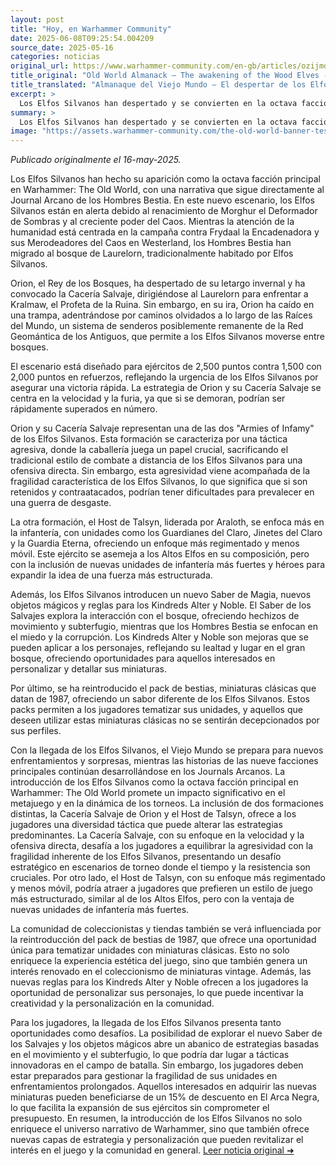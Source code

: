 ```yaml
---
layout: post
title: "Hoy, en Warhammer Community"
date: 2025-06-08T09:25:54.004209
source_date: 2025-05-16
categories: noticias
original_url: https://www.warhammer-community.com/en-gb/articles/ozijmoha/old-world-almanack-the-awakening-of-the-wood-elves/
title_original: "Old World Almanack – The awakening of the Wood Elves - Warhammer Community"
title_translated: "Almanaque del Viejo Mundo – El despertar de los Elfos Silvanos - Comunidad Warhammer"
excerpt: >
  Los Elfos Silvanos han despertado y se convierten en la octava facción central en llegar a Warhammer: El Viejo Mundo. Con la amenaza de los Hombres Bestia migrando hacia el Bosque de Laurelorn, Orion y su Cacería Salvaje se embarcan en una misión urgente para detener a Kralmaw, el Profeta de la Ruina. Este emocionante escenario pone a prueba la velocidad y la furia de los Elfos Silvanos mientras intentan asegurar una victoria rápida antes de ser superados en número. La narrativa se entrelaza con eventos más amplios en el Viejo Mundo, prometiendo una serie de historias conectadas que mantendrán a los jugadores al borde de sus asientos.
summary: >
  Los Elfos Silvanos han despertado y se convierten en la octava facción central en llegar a Warhammer: El Viejo Mundo. Con la amenaza de los Hombres Bestia migrando hacia el Bosque de Laurelorn, Orion y su Cacería Salvaje se embarcan en una misión urgente para detener a Kralmaw, el Profeta de la Ruina. Este emocionante escenario pone a prueba la velocidad y la furia de los Elfos Silvanos mientras intentan asegurar una victoria rápida antes de ser superados en número. La narrativa se entrelaza con eventos más amplios en el Viejo Mundo, prometiendo una serie de historias conectadas que mantendrán a los jugadores al borde de sus asientos.
image: "https://assets.warhammer-community.com/the-old-world-banner-test.jpg"
---
```


*Publicado originalmente el 16-may-2025.*

Los Elfos Silvanos han hecho su aparición como la octava facción principal en Warhammer: The Old World, con una narrativa que sigue directamente al Journal Arcano de los Hombres Bestia. En este nuevo escenario, los Elfos Silvanos están en alerta debido al renacimiento de Morghur el Deformador de Sombras y al creciente poder del Caos. Mientras la atención de la humanidad está centrada en la campaña contra Frydaal la Encadenadora y sus Merodeadores del Caos en Westerland, los Hombres Bestia han migrado al bosque de Laurelorn, tradicionalmente habitado por Elfos Silvanos.

Orion, el Rey de los Bosques, ha despertado de su letargo invernal y ha convocado la Cacería Salvaje, dirigiéndose al Laurelorn para enfrentar a Kralmaw, el Profeta de la Ruina. Sin embargo, en su ira, Orion ha caído en una trampa, adentrándose por caminos olvidados a lo largo de las Raíces del Mundo, un sistema de senderos posiblemente remanente de la Red Geomántica de los Antiguos, que permite a los Elfos Silvanos moverse entre bosques.

El escenario está diseñado para ejércitos de 2,500 puntos contra 1,500 con 2,000 puntos en refuerzos, reflejando la urgencia de los Elfos Silvanos por asegurar una victoria rápida. La estrategia de Orion y su Cacería Salvaje se centra en la velocidad y la furia, ya que si se demoran, podrían ser rápidamente superados en número.

Orion y su Cacería Salvaje representan una de las dos "Armies of Infamy" de los Elfos Silvanos. Esta formación se caracteriza por una táctica agresiva, donde la caballería juega un papel crucial, sacrificando el tradicional estilo de combate a distancia de los Elfos Silvanos para una ofensiva directa. Sin embargo, esta agresividad viene acompañada de la fragilidad característica de los Elfos Silvanos, lo que significa que si son retenidos y contraatacados, podrían tener dificultades para prevalecer en una guerra de desgaste.

La otra formación, el Host de Talsyn, liderada por Araloth, se enfoca más en la infantería, con unidades como los Guardianes del Claro, Jinetes del Claro y la Guardia Eterna, ofreciendo un enfoque más regimentado y menos móvil. Este ejército se asemeja a los Altos Elfos en su composición, pero con la inclusión de nuevas unidades de infantería más fuertes y héroes para expandir la idea de una fuerza más estructurada.

Además, los Elfos Silvanos introducen un nuevo Saber de Magia, nuevos objetos mágicos y reglas para los Kindreds Alter y Noble. El Saber de los Salvajes explora la interacción con el bosque, ofreciendo hechizos de movimiento y subterfugio, mientras que los Hombres Bestia se enfocan en el miedo y la corrupción. Los Kindreds Alter y Noble son mejoras que se pueden aplicar a los personajes, reflejando su lealtad y lugar en el gran bosque, ofreciendo oportunidades para aquellos interesados en personalizar y detallar sus miniaturas.

Por último, se ha reintroducido el pack de bestias, miniaturas clásicas que datan de 1987, ofreciendo un sabor diferente de los Elfos Silvanos. Estos packs permiten a los jugadores tematizar sus unidades, y aquellos que deseen utilizar estas miniaturas clásicas no se sentirán decepcionados por sus perfiles.

Con la llegada de los Elfos Silvanos, el Viejo Mundo se prepara para nuevos enfrentamientos y sorpresas, mientras las historias de las nueve facciones principales continúan desarrollándose en los Journals Arcanos.
La introducción de los Elfos Silvanos como la octava facción principal en Warhammer: The Old World promete un impacto significativo en el metajuego y en la dinámica de los torneos. La inclusión de dos formaciones distintas, la Cacería Salvaje de Orion y el Host de Talsyn, ofrece a los jugadores una diversidad táctica que puede alterar las estrategias predominantes. La Cacería Salvaje, con su enfoque en la velocidad y la ofensiva directa, desafía a los jugadores a equilibrar la agresividad con la fragilidad inherente de los Elfos Silvanos, presentando un desafío estratégico en escenarios de torneo donde el tiempo y la resistencia son cruciales. Por otro lado, el Host de Talsyn, con su enfoque más regimentado y menos móvil, podría atraer a jugadores que prefieren un estilo de juego más estructurado, similar al de los Altos Elfos, pero con la ventaja de nuevas unidades de infantería más fuertes.

La comunidad de coleccionistas y tiendas también se verá influenciada por la reintroducción del pack de bestias de 1987, que ofrece una oportunidad única para tematizar unidades con miniaturas clásicas. Esto no solo enriquece la experiencia estética del juego, sino que también genera un interés renovado en el coleccionismo de miniaturas vintage. Además, las nuevas reglas para los Kindreds Alter y Noble ofrecen a los jugadores la oportunidad de personalizar sus personajes, lo que puede incentivar la creatividad y la personalización en la comunidad.

Para los jugadores, la llegada de los Elfos Silvanos presenta tanto oportunidades como desafíos. La posibilidad de explorar el nuevo Saber de los Salvajes y los objetos mágicos abre un abanico de estrategias basadas en el movimiento y el subterfugio, lo que podría dar lugar a tácticas innovadoras en el campo de batalla. Sin embargo, los jugadores deben estar preparados para gestionar la fragilidad de sus unidades en enfrentamientos prolongados. Aquellos interesados en adquirir las nuevas miniaturas pueden beneficiarse de un 15% de descuento en El Arca Negra, lo que facilita la expansión de sus ejércitos sin comprometer el presupuesto. En resumen, la introducción de los Elfos Silvanos no solo enriquece el universo narrativo de Warhammer, sino que también ofrece nuevas capas de estrategia y personalización que pueden revitalizar el interés en el juego y la comunidad en general.
[Leer noticia original ➜](https://www.warhammer-community.com/en-gb/articles/ozijmoha/old-world-almanack-the-awakening-of-the-wood-elves/)

